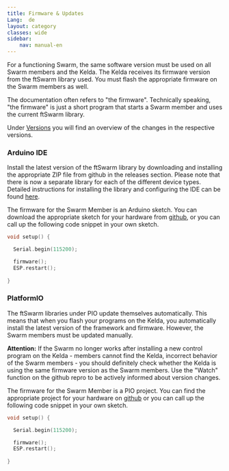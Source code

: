 ```yaml
---
title: Firmware & Updates
Lang:  de
layout: category
classes: wide
sidebar:
    nav: manual-en
---
```


For a functioning Swarm, the same software version must be used on all Swarm members and the Kelda. The Kelda receives its firmware version from the ftSwarm library used. You must flash the appropriate firmware on the Swarm members as well.

The documentation often refers to "the firmware". Technically speaking, "the firmware" is just a short program that starts a Swarm member and uses the current ftSwarm library.

Under [Versions](../versions) you will find an overview of the changes in the respective versions.

### Arduino IDE

Install the latest version of the ftSwarm library by downloading and installing the appropriate ZIP file from github in the releases section. Please note that there is now a separate library for each of the different device types. Detailed instructions for installing the library and configuring the IDE can be found [here](../ide).

The firmware for the Swarm Member is an Arduino sketch. You can download the appropriate sketch for your hardware from [github](https://github.com/elektrofuzzis/ftSwarm/tree/master/src/arduino/firmware), or you can call up the following code snippet in your own sketch.

```cpp
void setup() {

  Serial.begin(115200);

  firmware();
  ESP.restart();
   
}
```

### PlatformIO

The ftSwarm libraries under PIO update themselves automatically. This means that when you flash your programs on the Kelda, you automatically install the latest version of the framework and firmware. However, the Swarm members must be updated manually.

**Attention:** If the Swarm no longer works after installing a new control program on the Kelda - members cannot find the Kelda, incorrect behavior of the Swarm members - you should definitely check whether the Kelda is using the same firmware version as the Swarm members. Use the "Watch" function on the github repro to be actively informed about version changes.

The firmware for the Swarm Member is a PIO project. You can find the appropriate project for your hardware on [github](https://github.com/elektrofuzzis/ftSwarm/tree/master/src) or you can call up the following code snippet in your own sketch.

```cpp
void setup() {

  Serial.begin(115200);

  firmware();
  ESP.restart();
   
}
```